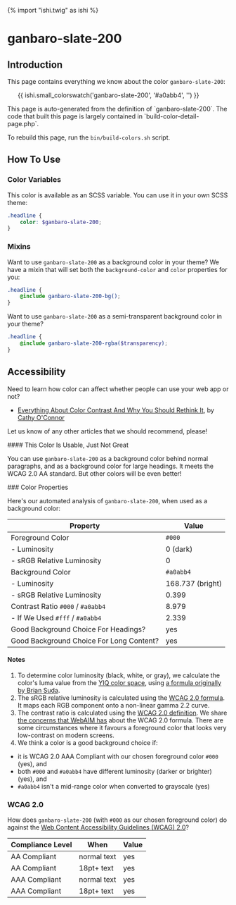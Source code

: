 {% import "ishi.twig" as ishi %}
# ganbaro-slate-200

## Introduction

This page contains everything we know about the color `ganbaro-slate-200`:

<div class="grid">
    <div class="cell">
        <div class="swatch">
            <ul>
                {{ ishi.small_colorswatch('ganbaro-slate-200', '#a0abb4', '') }}
            </ul>
        </div>
    </div>
</div>

<div class="callout callout--info" markdown="1">
This page is auto-generated from the definition of `ganbaro-slate-200`. The code that built this page is largely contained in `build-color-detail-page.php`.

To rebuild this page, run the `bin/build-colors.sh` script.
</div>

## How To Use

### Color Variables

This color is available as an SCSS variable. You can use it in your own SCSS theme:

```scss
.headline {
    color: $ganbaro-slate-200;
}
```

### Mixins

Want to use `ganbaro-slate-200` as a background color in your theme? We have a mixin that will set both the `background-color` and `color` properties for you:

```scss
.headline {
    @include ganbaro-slate-200-bg();
}
```

Want to use `ganbaro-slate-200` as a semi-transparent background color in your theme?

```scss
.headline {
    @include ganbaro-slate-200-rgba($transparency);
}
```

## Accessibility

Need to learn how color can affect whether people can use your web app or not?

* [Everything About Color Contrast And Why You Should Rethink It](https://www.smashingmagazine.com/2014/10/color-contrast-tips-and-tools-for-accessibility/), by [Cathy O'Connor](http://www.twitter.com/cagocon)

Let us know of any other articles that we should recommend, please!
<div class="callout callout--warning" markdown="1">
#### This Color Is Usable, Just Not Great

You can use `ganbaro-slate-200` as a background color behind normal paragraphs, and as a background color for large headings. It meets the WCAG 2.0 AA standard. But other colors will be even better!
</div>
### Color Properties

Here's our automated analysis of `ganbaro-slate-200`, when used as a background color:

Property | Value
---------|------
Foreground Color | `#000`
- Luminosity | 0 (dark)
- sRGB Relative Luminosity | 0
Background Color | `#a0abb4`
- Luminosity | 168.737 (bright)
- sRGB Relative Luminosity | 0.399
Contrast Ratio `#000` / `#a0abb4` | 8.979
- If We Used `#fff` / `#a0abb4` | 2.339
Good Background Choice For Headings? | yes
Good Background Choice For Long Content? | yes

#### Notes

1. To determine color luminosity (black, white, or gray), we calculate the color's luma value from the [YIQ color space](https://en.wikipedia.org/wiki/YIQ), using [a formula originally by Brian Suda](https://24ways.org/2010/calculating-color-contrast/).
1. The sRGB relative luminosity is calculated using the [WCAG 2.0 formula](https://www.w3.org/TR/WCAG20/#relativeluminancedef). It maps each RGB component onto a non-linear gamma 2.2 curve.
1. The contrast ratio is calculated using the [WCAG 2.0 definition](https://www.w3.org/TR/2008/REC-WCAG20-20081211/#contrast-ratiodef). We share [the concerns that WebAIM has](http://webaim.org/blog/wcag-2-1-feedback/) about the WCAG 2.0 formula. There are some circumstances where it favours a foreground color that looks very low-contrast on modern screens.
1. We think a color is a good background choice if:
  - it is WCAG 2.0 AAA Compliant with our chosen foreground color `#000` (yes), and
  - both `#000` and `#a0abb4` have different luminosity (darker or brighter) (yes), and
  - `#a0abb4` isn't a mid-range color when converted to grayscale (yes)

### WCAG 2.0

How does `ganbaro-slate-200` (with `#000` as our chosen foreground color) do against the [Web Content Accessibility Guidelines (WCAG) 2.0](https://www.w3.org/TR/WCAG20/)?

Compliance Level | When | Value
-----------------|------|------
AA Compliant | normal text | yes
AA Compliant | 18pt+ text | yes
AAA Compliant | normal text | yes
AAA Compliant | 18pt+ text | yes